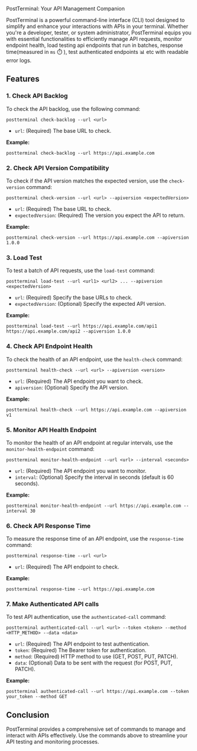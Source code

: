 PostTerminal: Your API Management Companion

PostTerminal is a powerful command-line interface (CLI) tool designed to simplify and enhance your interactions with APIs in your terminal. Whether you're a developer, tester, or system administrator, PostTerminal equips you with essential functionalities to efficiently manage API requests, monitor endpoint health, load testing api endpoints that run in batches, response time(measured in `ms` ⏱️ ), test authenticated endpoints 📊  etc with readable error logs.



## Features

### 1. Check API Backlog
To check the API backlog, use the following command:

```
postterminal check-backlog --url <url>
```

- `url`: (Required) The base URL to check.

**Example:**
```
postterminal check-backlog --url https://api.example.com
```

### 2. Check API Version Compatibility
To check if the API version matches the expected version, use the `check-version` command:

```
postterminal check-version --url <url> --apiversion <expectedVersion>
```

- `url`: (Required) The base URL to check.
- `expectedVersion`: (Required) The version you expect the API to return.

**Example:**
```
postterminal check-version --url https://api.example.com --apiversion 1.0.0
```

### 3. Load Test
To test a batch of API requests, use the `load-test` command:

```
postterminal load-test --url <url1> <url2> ... --apiversion <expectedVersion>
```

- `url`: (Required) Specify the base URLs to check.
- `expectedVersion`: (Optional) Specify the expected API version.

**Example:**
```
postterminal load-test --url https://api.example.com/api1 https://api.example.com/api2 --apiversion 1.0.0
```

### 4. Check API Endpoint Health
To check the health of an API endpoint, use the `health-check` command:

```
postterminal health-check --url <url> --apiversion <version>
```

- `url`: (Required) The API endpoint you want to check.
- `apiversion`: (Optional) Specify the API version.

**Example:**
```
postterminal health-check --url https://api.example.com --apiversion v1
```

### 5. Monitor API Health Endpoint
To monitor the health of an API endpoint at regular intervals, use the `monitor-health-endpoint` command:

```
postterminal monitor-health-endpoint --url <url> --interval <seconds>
```

- `url`: (Required) The API endpoint you want to monitor.
- `interval`: (Optional) Specify the interval in seconds (default is 60 seconds).

**Example:**
```
postterminal monitor-health-endpoint --url https://api.example.com --interval 30
```

### 6. Check API Response Time
To measure the response time of an API endpoint, use the `response-time` command:

```
postterminal response-time --url <url>
```

- `url`: (Required) The API endpoint to check.

**Example:**
```
postterminal response-time --url https://api.example.com
```

### 7. Make Authenticated API calls 
To test API authentication, use the `authenticated-call` command:

```
postterminal authenticated-call --url <url> --token <token> --method <HTTP_METHOD> --data <data>
```

- `url`: (Required) The API endpoint to test authentication.
- `token`: (Required) The Bearer token for authentication.
- `method`: (Required) HTTP method to use (GET, POST, PUT, PATCH).
- `data`: (Optional) Data to be sent with the request (for POST, PUT, PATCH).

**Example:**
```
postterminal authenticated-call --url https://api.example.com --token your_token --method GET
```

## Conclusion
PostTerminal provides a comprehensive set of commands to manage and interact with APIs effectively. Use the commands above to streamline your API testing and monitoring processes.
